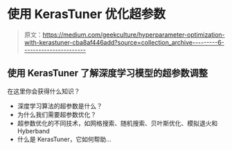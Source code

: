 # 使用 KerasTuner 优化超参数

> 原文：<https://medium.com/geekculture/hyperparameter-optimization-with-kerastuner-cba8af446add?source=collection_archive---------6----------------------->

## 使用 KerasTuner 了解深度学习模型的超参数调整

在这里你会获得什么知识？

*   深度学习算法的超参数是什么？
*   为什么我们需要超参数优化？
*   超参数优化的不同技术，如网格搜索、随机搜索、贝叶斯优化、模拟退火和 Hyberband
*   什么是 KerasTuner，它如何帮助…